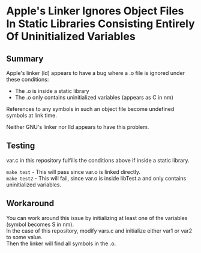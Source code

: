 # Apple's Linker Ignores Object Files In Static Libraries Consisting Entirely Of Uninitialized Variables

## Summary

Apple's linker (ld) appears to have a bug where a .o file is ignored under these conditions:

* The .o is inside a static library
* The .o only contains uninitialized variables (appears as C in nm)

References to any symbols in such an object file become undefined symbols at link time.

Neither GNU's linker nor lld appears to have this problem.

## Testing

var.c in this repository fulfills the conditions above if inside a static library.

`make test` - This will pass since var.o is linked directly.\
`make test2` - This will fail, since var.o is inside libTest.a and only contains uninitialized variables.

## Workaround

You can work around this issue by initializing at least one of the variables (symbol becomes S in nm).\
In the case of this repository, modify vars.c and initialize either var1 or var2 to some value.\
Then the linker will find all symbols in the .o.
